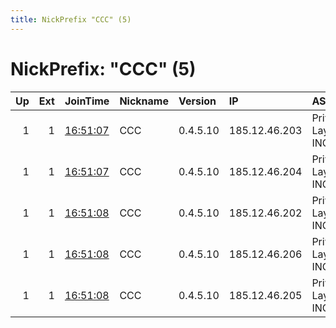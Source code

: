 ```yaml
---
title: NickPrefix "CCC" (5)
---
```


# NickPrefix: "CCC" (5)

|   Up |   Ext | JoinTime                                                                                            | Nickname   | Version   | IP            | AS                | CC   |   ORp |   Dirp | OS    | Contact                    |   eFamMembers |
|-----:|------:|:----------------------------------------------------------------------------------------------------|:-----------|:----------|:--------------|:------------------|:-----|------:|-------:|:------|:---------------------------|--------------:|
|    1 |     1 | [16:51:07](https://metrics.torproject.org/rs.html#details/A327EDD14BBD79C893F433AB70D3BA84FA1E6FEE) | CCC        | 0.4.5.10  | 185.12.46.203 | Private Layer INC | ch   |  8443 |   8181 | Linux | teamchaos85@protonmail.com |             5 |
|    1 |     1 | [16:51:07](https://metrics.torproject.org/rs.html#details/FEB565505401A8F260555B63AF0B6588587560D7) | CCC        | 0.4.5.10  | 185.12.46.204 | Private Layer INC | ch   |  8443 |   8181 | Linux | teamchaos85@protonmail.com |             5 |
|    1 |     1 | [16:51:08](https://metrics.torproject.org/rs.html#details/24DEA5DB2F5D3E8E4A013779E3758E24778FDDEB) | CCC        | 0.4.5.10  | 185.12.46.202 | Private Layer INC | ch   |  8443 |   8181 | Linux | teamchaos85@protonmail.com |             5 |
|    1 |     1 | [16:51:08](https://metrics.torproject.org/rs.html#details/B8870EDC3842477E1BC24CCACC8A3598FD001C77) | CCC        | 0.4.5.10  | 185.12.46.206 | Private Layer INC | ch   |  8443 |   8181 | Linux | teamchaos85@protonmail.com |             5 |
|    1 |     1 | [16:51:08](https://metrics.torproject.org/rs.html#details/EBDA1B0C2913705671B4FACC5FDF4DF7ADB11558) | CCC        | 0.4.5.10  | 185.12.46.205 | Private Layer INC | ch   |  8443 |   8181 | Linux | teamchaos85@protonmail.com |             5 |

